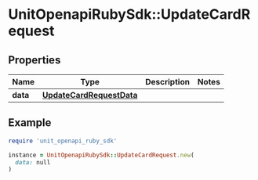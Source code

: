 # UnitOpenapiRubySdk::UpdateCardRequest

## Properties

| Name | Type | Description | Notes |
| ---- | ---- | ----------- | ----- |
| **data** | [**UpdateCardRequestData**](UpdateCardRequestData.md) |  |  |

## Example

```ruby
require 'unit_openapi_ruby_sdk'

instance = UnitOpenapiRubySdk::UpdateCardRequest.new(
  data: null
)
```

